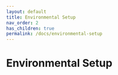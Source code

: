 ```yaml
---
layout: default
title: Environmental Setup
nav_order: 2
has_children: true
permalink: /docs/environmental-setup
---
```


# Environmental Setup


